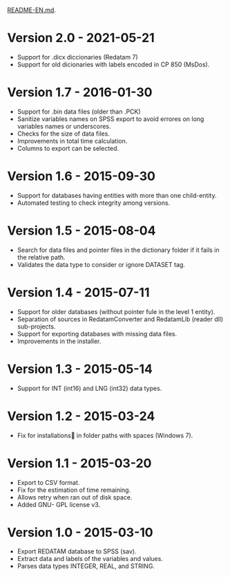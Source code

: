 [README-EN.md](https://github.com/discontinuos/redatam-converter/blob/master/README-EN.md).

# Version 2.0 - 2021-05-21
- Support for .dicx diccionaries (Redatam 7)
- Support for old dicionaries with labels encoded in CP 850 (MsDos).

# Version 1.7 - 2016-01-30
- Support for .bin data files (older than .PCK)
- Sanitize variables names on SPSS export to avoid errores on long variables names or underscores.
- Checks for the size of data files.
- Improvements in total time calculation.
- Columns to export can be selected.

# Version 1.6 - 2015-09-30
- Support for databases having entities with more than one child-entity.
- Automated testing to check integrity among versions.

# Version 1.5 - 2015-08-04
- Search for data files and pointer files in the dictionary folder if it fails in the relative path.
- Validates the data type to consider or ignore DATASET tag.
 
# Version 1.4 - 2015-07-11
- Support for older databases (without pointer fule in the level 1 entity).
- Separation of sources in RedatamConverter and RedatamLib (reader dll) sub-projects.
- Support for exporting databases with missing data files.
- Improvements in the installer.
 
# Version 1.3 - 2015-05-14
- Support for INT (int16) and LNG (int32) data types.
 
# Version 1.2 - 2015-03-24
- Fix for installations in folder paths with spaces (Windows 7).
 
# Version 1.1 - 2015-03-20
- Export to CSV format.
- Fix for the estimation of time remaining.
- Allows retry when ran out of disk space.
- Added GNU- GPL license v3.
 
# Version 1.0 - 2015-03-10
- Export REDATAM database to SPSS (sav).
- Extract data and labels of the variables and values.
- Parses data types INTEGER, REAL, and STRING.